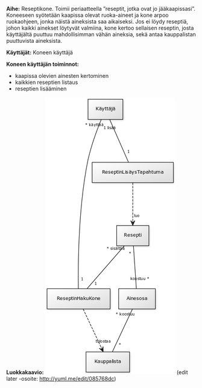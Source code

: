 **Aihe:** Reseptikone. Toimii periaatteella ”reseptit, jotka ovat jo jääkaapissasi”. Koneeseen syötetään kaapissa olevat ruoka-aineet ja kone arpoo ruokaohjeen, jonka näistä aineksista saa aikaiseksi. Jos ei löydy reseptiä, johon kaikki ainekset löytyvät valmiina, kone kertoo sellaisen reseptin, josta käyttäjältä puuttuu mahdollisimman vähän aineksia, sekä antaa kauppalistan puuttuvista aineksista.

**Käyttäjät:** Koneen käyttäjä

**Koneen käyttäjän toiminnot:** 
- kaapissa olevien ainesten kertominen
- kaikkien reseptien listaus
- reseptien lisääminen

**Luokkakaavio:**
![Luokkakaavio](Kaaviot/Luokkakaavio.png)
(edit later -osoite: http://yuml.me/edit/085768dc)
